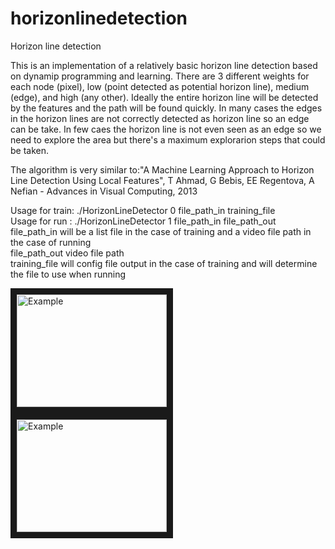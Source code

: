 # horizonlinedetection
Horizon line detection

This is an implementation of a relatively basic horizon line detection based on dynamip programming and learning. 
There are 3 different weights for each node (pixel), low (point detected as potential horizon line), medium (edge), and high (any other).
Ideally the entire horizon line will be detected by the features and the path will be found quickly. In many cases the edges in the horizon lines are not correctly detected as horizon line so an edge can be take. In few caes the horizon line is not even seen as an edge so we need to explore the area but there's a maximum explorarion steps that could be taken.

The algorithm is very similar to:"A Machine Learning Approach to Horizon Line Detection Using Local Features", T Ahmad, G Bebis, EE Regentova, A Nefian - Advances in Visual Computing, 2013

Usage for train: ./HorizonLineDetector 0 file_path_in training_file <br/>
Usage for run  : ./HorizonLineDetector 1 file_path_in file_path_out <br/>
       		  file_path_in will be a list file in the case of training and a video file path in the case of running<br/>
		  file_path_out video file path<br/>
		  training_file will config file output in the case of training and will determine the file to use when running<br/>


<a href="http://www.youtube.com/watch?feature=player_embedded&v=HG2LBKFSUjk
" target="_blank"><img src="http://img.youtube.com/vi/HG2LBKFSUjk/0.jpg" 
alt="Example" width="240" height="180" border="10" /></a> <a href="http://www.youtube.com/watch?feature=player_embedded&v=6PyR47v7BmY
" target="_blank"><img src="http://img.youtube.com/vi/6PyR47v7BmY/0.jpg" 
alt="Example" width="240" height="180" border="10" /></a>



